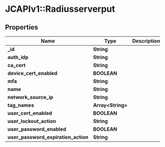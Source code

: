 # JCAPIv1::Radiusserverput

## Properties
Name | Type | Description | Notes
------------ | ------------- | ------------- | -------------
**_id** | **String** |  | [optional] 
**auth_idp** | **String** |  | [optional] 
**ca_cert** | **String** |  | [optional] 
**device_cert_enabled** | **BOOLEAN** |  | [optional] 
**mfa** | **String** |  | [optional] 
**name** | **String** |  | [optional] 
**network_source_ip** | **String** |  | [optional] 
**tag_names** | **Array&lt;String&gt;** |  | [optional] 
**user_cert_enabled** | **BOOLEAN** |  | [optional] 
**user_lockout_action** | **String** |  | [optional] 
**user_password_enabled** | **BOOLEAN** |  | [optional] 
**user_password_expiration_action** | **String** |  | [optional] 

